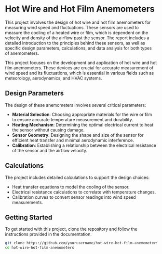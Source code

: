 # Hot Wire and Hot Film Anemometers

This project involves the design of hot wire and hot film anemometers for measuring wind speed and fluctuations. These sensors are used to measure the cooling of a heated wire or film, which is dependent on the velocity and density of the airflow past the sensor. The report includes a detailed introduction to the principles behind these sensors, as well as specific design parameters, calculations, and data analysis for both types of anemometers.

This project focuses on the development and application of hot wire and hot film anemometers. These devices are crucial for accurate measurement of wind speed and its fluctuations, which is essential in various fields such as meteorology, aerodynamics, and HVAC systems.
## Design Parameters
The design of these anemometers involves several critical parameters:
- **Material Selection**: Choosing appropriate materials for the wire or film to ensure accurate temperature measurement and durability.
- **Heating Mechanism**: Determining the optimal electrical current to heat the sensor without causing damage.
- **Sensor Geometry**: Designing the shape and size of the sensor for efficient heat transfer and minimal aerodynamic interference.
- **Calibration**: Establishing a relationship between the electrical resistance of the sensor and the airflow velocity.

## Calculations
The project includes detailed calculations to support the design choices:
- Heat transfer equations to model the cooling of the sensor.
- Electrical resistance calculations to correlate with temperature changes.
- Calibration curves to convert sensor readings into wind speed measurements.


## Getting Started
To get started with this project, clone the repository and follow the instructions provided in the documentation.

```bash
git clone https://github.com/yourusername/hot-wire-hot-film-anemometers.git
cd hot-wire-hot-film-anemometers
